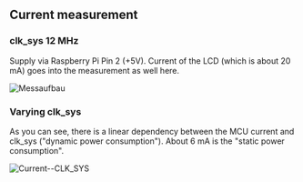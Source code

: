 ## Current measurement 

### clk_sys 12 MHz

Supply via Raspberry Pi Pin 2 (+5V). Current of the LCD (which is about 20 mA) goes into the measurement as well here.

![Messaufbau](https://github.com/Florian-Wilhelm/Raspberry-Pi/assets/77980708/cfaaa8ab-902c-4408-befd-30ed284436bb)

### Varying clk_sys

As you can see, there is a linear dependency between the MCU current and clk_sys ("dynamic power consumption"). About 6 mA is the "static power consumption".

![Current--CLK_SYS](https://github.com/Florian-Wilhelm/Raspberry-Pi/assets/77980708/ec2af30f-42b6-4dd7-bc87-e586dad7b960)
